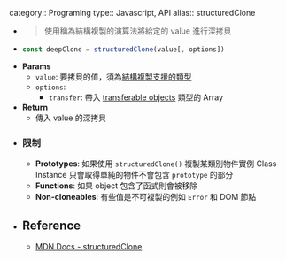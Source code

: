 category:: Programing
type:: Javascript, API
alias:: structuredClone

- > 使用稱為結構複製的演算法將給定的 value 進行深拷貝
- ```javascript
  const deepClone = structuredClone(value[, options])
  ```
- **Params**
	- `value`: 要拷貝的值，須為[結構複製支援的類型](https://developer.mozilla.org/zh-CN/docs/Web/API/Web_Workers_API/Structured_clone_algorithm#%E6%94%AF%E6%8C%81%E7%9A%84%E7%B1%BB%E5%9E%8B)
	- `options`:
		- `transfer`: 帶入 [transferable objects](https://developer.mozilla.org/en-US/docs/Web/API/Web_Workers_API/Transferable_objects) 類型的 Array
- **Return**
	- 傳入 value 的深拷貝
- ### 限制
	- **Prototypes**: 如果使用 `structuredClone()` 複製某類別物件實例 Class Instance 只會取得單純的物件不會包含 `prototype` 的部分
	- **Functions**: 如果 object 包含了函式則會被移除
	- **Non-cloneables**: 有些值是不可複製的例如 `Error` 和 DOM 節點
- ## Reference
	- [MDN Docs - structuredClone](https://developer.mozilla.org/en-US/docs/Web/API/structuredClone)
